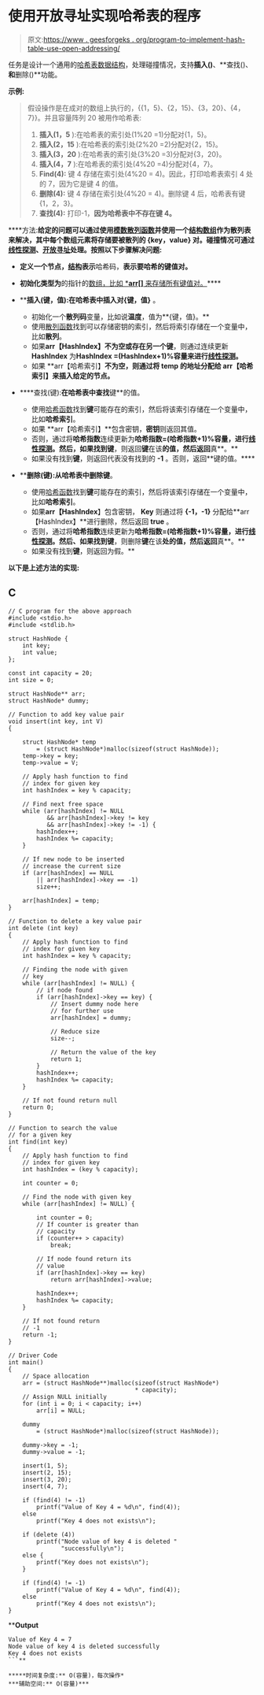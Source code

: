 # 使用开放寻址实现哈希表的程序

> 原文:[https://www . geesforgeks . org/program-to-implement-hash-table-use-open-addressing/](https://www.geeksforgeeks.org/program-to-implement-hash-table-using-open-addressing/)

任务是设计一个通用的[哈希表数据结构](https://www.geeksforgeeks.org/hashing-data-structure/)，处理碰撞情况，支持**插入()**、**查找()、**和**删除()**功能。

**示例:**

> 假设操作是在成对的数组上执行的，{{1，5}、{2，15}、{3，20}、{4，7}}。并且容量阵列 20 被用作哈希表:
> 
> 1.  **插入(1，5** ):在哈希表的索引处(1%20 =1)分配对{1，5}。
> 2.  **插入(2，15** ):在哈希表的索引处(2%20 =2)分配对{2，15}。
> 3.  **插入(3，20** ):在哈希表的索引处(3%20 =3)分配对{3，20}。
> 4.  **插入(4，7** ):在哈希表的索引处(4%20 =4)分配对{4，7}。
> 5.  **Find(4):** 键 4 存储在索引处(4%20 = 4)。因此，打印哈希表索引 4 处的 7，因为它是键 4 的值。
> 6.  **删除(4):** 键 4 存储在索引处(4%20 = 4)。删除键 4 后，哈希表有键{1，2，3}。
> 7.  **查找(4):** 打印-1，**因为哈希表中不存在键 4。**

****方法:**给定的问题可以通过使用[模数散列函数](https://www.geeksforgeeks.org/what-are-hash-functions-and-how-to-choose-a-good-hash-function/)并使用一个[结构数组](https://www.geeksforgeeks.org/array-of-structures-vs-array-within-a-structure-in-c-and-cpp/)作为散列表来解决，其中每个数组元素将存储要被散列的 **{key，value}** 对。碰撞情况可通过[线性探测](https://www.geeksforgeeks.org/hashing-set-3-open-addressing/)、[开放寻址](https://www.geeksforgeeks.org/hashing-set-3-open-addressing/)处理。按照以下步骤解决问题:**

*   **定义一个节点，[结构](https://www.geeksforgeeks.org/structures-c/)表示**哈希码，**表示要哈希的键值对。**
*   **初始化类型为**的指针的[数组，比如 ***arr[]** 来存储所有键值对。](https://www.geeksforgeeks.org/pointer-array-array-pointer/)****
*   ****插入(键，值):**在哈希表中插入对**{键，值}** 。

    *   初始化一个**散列码**变量，比如说**温度**，值为**{键，值}。**
    *   使用[散列函数](https://www.geeksforgeeks.org/hashing-set-1-introduction/)找到可以存储密钥的索引，然后将索引存储在一个变量中，比如**散列**。
    *   如果**arr【HashIndex】**不为空或存在另一个**键**，则通过连续更新 **HashIndex** 为**HashIndex =(HashIndex+1)%容量来进行[线性探测](https://www.geeksforgeeks.org/hashing-set-3-open-addressing/)。**
    *   如果 **arr【哈希索引】**不为空，则通过将 **temp** 的地址分配给 **arr【哈希索引】来插入给定的节点。**** 
*   ****查找(键):**在哈希表中查找**键**的值。

    *   使用[哈希函数](https://www.geeksforgeeks.org/hashing-set-1-introduction/)找到**键**可能存在的索引，然后将该索引存储在一个变量中，比如**哈希索引**。
    *   如果 **arr【哈希索引】**包含密钥，**密钥**则返回其值。
    *   否则，通过将**哈希指数**连续更新为**哈希指数=(哈希指数+1)%容量，进行[线性探测](https://www.geeksforgeeks.org/hashing-set-3-open-addressing/)。**然后**，**如果找到**键**，则返回**键**在该**的值，然后返回**真**。**
    *   如果没有找到**键**，则返回代表没有找到的 **-1** 。否则，返回**键的值。**** 
*   ****删除(键):**从哈希表中删除**键**。

    *   使用[哈希函数](https://www.geeksforgeeks.org/hashing-set-1-introduction/)找到**键**可能存在的索引，然后将该索引存储在一个变量中，比如**哈希索引**。
    *   如果**arr【HashIndex**】包含密钥， **Key** 则通过将 **{-1，-1}** 分配给**arr【HashIndex】**进行删除，然后返回 **true** 。
    *   否则，通过将**哈希指数**连续更新为**哈希指数=(哈希指数+1)%容量，进行[线性探测](https://www.geeksforgeeks.org/hashing-set-3-open-addressing/)。**然后**、**如果找到**键**，则删除**键**在该**处的值，然后返回**真**。**
    *   如果没有找到**键**，则返回为假。** 

**以下是上述方法的实现:**

## **C**

```
// C program for the above approach
#include <stdio.h>
#include <stdlib.h>

struct HashNode {
    int key;
    int value;
};

const int capacity = 20;
int size = 0;

struct HashNode** arr;
struct HashNode* dummy;

// Function to add key value pair
void insert(int key, int V)
{

    struct HashNode* temp
        = (struct HashNode*)malloc(sizeof(struct HashNode));
    temp->key = key;
    temp->value = V;

    // Apply hash function to find
    // index for given key
    int hashIndex = key % capacity;

    // Find next free space
    while (arr[hashIndex] != NULL
           && arr[hashIndex]->key != key
           && arr[hashIndex]->key != -1) {
        hashIndex++;
        hashIndex %= capacity;
    }

    // If new node to be inserted
    // increase the current size
    if (arr[hashIndex] == NULL
        || arr[hashIndex]->key == -1)
        size++;

    arr[hashIndex] = temp;
}

// Function to delete a key value pair
int delete (int key)
{
    // Apply hash function to find
    // index for given key
    int hashIndex = key % capacity;

    // Finding the node with given
    // key
    while (arr[hashIndex] != NULL) {
        // if node found
        if (arr[hashIndex]->key == key) {
            // Insert dummy node here
            // for further use
            arr[hashIndex] = dummy;

            // Reduce size
            size--;

            // Return the value of the key
            return 1;
        }
        hashIndex++;
        hashIndex %= capacity;
    }

    // If not found return null
    return 0;
}

// Function to search the value
// for a given key
int find(int key)
{
    // Apply hash function to find
    // index for given key
    int hashIndex = (key % capacity);

    int counter = 0;

    // Find the node with given key
    while (arr[hashIndex] != NULL) {

        int counter = 0;
        // If counter is greater than
        // capacity
        if (counter++ > capacity)
            break;

        // If node found return its
        // value
        if (arr[hashIndex]->key == key)
            return arr[hashIndex]->value;

        hashIndex++;
        hashIndex %= capacity;
    }

    // If not found return
    // -1
    return -1;
}

// Driver Code
int main()
{
    // Space allocation
    arr = (struct HashNode**)malloc(sizeof(struct HashNode*)
                                    * capacity);
    // Assign NULL initially
    for (int i = 0; i < capacity; i++)
        arr[i] = NULL;

    dummy
        = (struct HashNode*)malloc(sizeof(struct HashNode));

    dummy->key = -1;
    dummy->value = -1;

    insert(1, 5);
    insert(2, 15);
    insert(3, 20);
    insert(4, 7);

    if (find(4) != -1)
        printf("Value of Key 4 = %d\n", find(4));
    else
        printf("Key 4 does not exists\n");

    if (delete (4))
        printf("Node value of key 4 is deleted "
               "successfully\n");
    else {
        printf("Key does not exists\n");
    }

    if (find(4) != -1)
        printf("Value of Key 4 = %d\n", find(4));
    else
        printf("Key 4 does not exists\n");
}
```

****Output**

```
Value of Key 4 = 7
Node value of key 4 is deleted successfully
Key 4 does not exists
```** 

*****时间复杂度:** O(容量)，每次操作*
***辅助空间:** O(容量)***